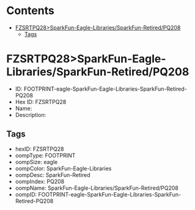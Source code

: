 



Contents
========

* [FZSRTPQ28>SparkFun-Eagle-Libraries/SparkFun-Retired/PQ208](#fzsrtpq28sparkfun-eagle-librariessparkfun-retiredpq208)
	* [Tags](#tags)

# FZSRTPQ28>SparkFun-Eagle-Libraries/SparkFun-Retired/PQ208

- ID: FOOTPRINT-eagle-SparkFun-Eagle-Libraries-SparkFun-Retired-PQ208
- Hex ID: FZSRTPQ28
- Name: 
- Description: 

## Tags

- hexID: FZSRTPQ28
- oompType: FOOTPRINT
- oompSize: eagle
- oompColor: SparkFun-Eagle-Libraries
- oompDesc: SparkFun-Retired
- oompIndex: PQ208
- oompName: SparkFun-Eagle-Libraries/SparkFun-Retired/PQ208
- oompID: FOOTPRINT-eagle-SparkFun-Eagle-Libraries-SparkFun-Retired-PQ208
